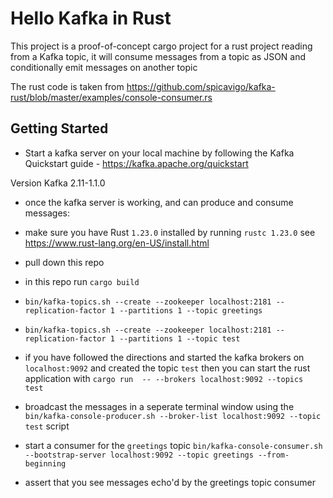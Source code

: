 # Hello Kafka in Rust

This project is a proof-of-concept cargo project for a rust project reading from a Kafka topic, it will consume messages from a topic as JSON and conditionally emit messages on another topic

The rust code is taken from https://github.com/spicavigo/kafka-rust/blob/master/examples/console-consumer.rs

## Getting Started

* Start a kafka server on your local machine by following the Kafka Quickstart guide - https://kafka.apache.org/quickstart

Version Kafka 2.11-1.1.0

* once the kafka server is working, and can produce and consume messages:
* make sure you have Rust `1.23.0` installed by running `rustc 1.23.0` see https://www.rust-lang.org/en-US/install.html
* pull down this repo
* in this repo run `cargo build`
* `bin/kafka-topics.sh --create --zookeeper localhost:2181 --replication-factor 1 --partitions 1 --topic greetings`
* `bin/kafka-topics.sh --create --zookeeper localhost:2181 --replication-factor 1 --partitions 1 --topic test`
* if you have followed the directions and started the kafka brokers on `localhost:9092` and created the topic `test` then you can start the rust application with `cargo run  -- --brokers localhost:9092 --topics test`
* broadcast the messages in a seperate terminal window using the `bin/kafka-console-producer.sh --broker-list localhost:9092 --topic test` script 
* start a consumer for the `greetings` topic `bin/kafka-console-consumer.sh --bootstrap-server localhost:9092 --topic greetings --from-beginning`

* assert that you see messages echo'd by the greetings topic consumer


